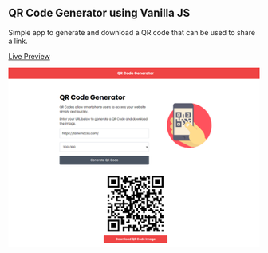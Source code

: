 ## QR Code Generator using Vanilla JS

Simple app to generate and download a QR code that can be used to share a link.

[Live Preview](https://qrcode-gen-js.netlify.app/)

<img src="img/mockup.png">
